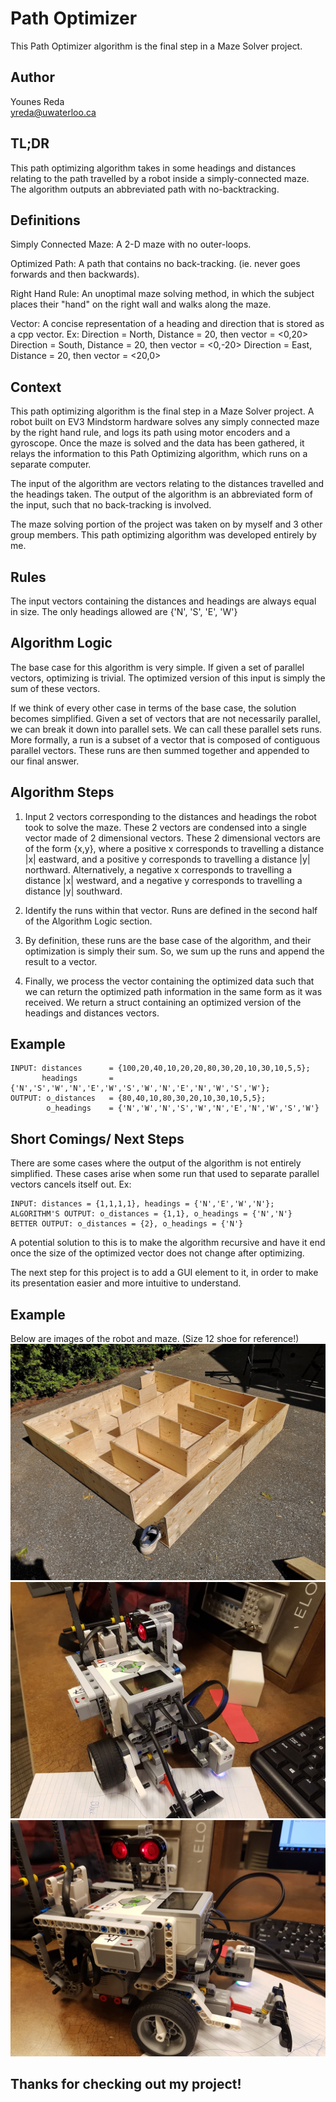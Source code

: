 # Path Optimizer

This Path Optimizer algorithm is the final step in a Maze Solver project.

## Author

Younes Reda   
yreda@uwaterloo.ca

## TL;DR

This path optimizing algorithm takes in some headings and distances relating to the path travelled by a robot
inside a simply-connected maze. The algorithm outputs an abbreviated path with no-backtracking.

## Definitions

Simply Connected Maze: A 2-D maze with no outer-loops.

Optimized Path: A path that contains no back-tracking. (ie. never goes forwards and then backwards).

Right Hand Rule: An unoptimal maze solving method, in which the subject places their "hand" on the right wall and 
                walks along the maze.

Vector: A concise representation of a heading and direction that is stored as a cpp vector.
        Ex: Direction = North, Distance = 20, then vector = <0,20>
            Direction = South, Distance = 20, then vector = <0,-20>
            Direction = East, Distance = 20, then vector = <20,0>

## Context

This path optimizing algorithm is the final step in a Maze Solver project. A robot built on EV3 Mindstorm hardware
solves any simply connected maze by the right hand rule, and logs its path using motor encoders and a gyroscope.
Once the maze is solved and the data has been gathered, it relays the information to this Path Optimizing algorithm,
which runs on a separate computer.

The input of the algorithm are vectors relating to the distances travelled and the headings taken.
The output of the algorithm is an abbreviated form of the input, such that no back-tracking is involved.

The maze solving portion of the project was taken on by myself and 3 other group members. This path optimizing algorithm was
developed entirely by me.

## Rules

The input vectors containing the distances and headings are always equal in size.
The only headings allowed are {'N', 'S', 'E', 'W'}

## Algorithm Logic

The base case for this algorithm is very simple. If given a set of parallel vectors, optimizing is trivial. The optimized
version of this input is simply the sum of these vectors.

If we think of every other case in terms of the base case, the solution becomes simplified. Given a set of vectors that are not necessarily
parallel, we can break it down into parallel sets. We can call these parallel sets runs. More formally, a run is a subset of a vector that is composed of contiguous parallel vectors. These runs are then summed together and appended to our final answer.

## Algorithm Steps

1. Input 2 vectors corresponding to the distances and headings the robot took to solve the maze. These 2 vectors are condensed into a single vector made of 2 dimensional vectors. These 2 dimensional vectors are of the form {x,y}, where a positive x corresponds to travelling a distance |x| eastward, and a positive y corresponds to travelling a distance |y| northward. Alternatively, a negative x corresponds to travelling a distance |x| westward, and a negative y corresponds to travelling a distance |y| southward.

2. Identify the runs within that vector. Runs are defined in the second half of the Algorithm Logic section.

3. By definition, these runs are the base case of the algorithm, and their optimization is simply their sum. So, we sum up the runs and append the result to a vector.

4. Finally, we process the vector containing the optimized data such that we can return the optimized path information in the same form as it was received. We return a struct containing an optimized version of the headings and distances vectors.

## Example

```
INPUT: distances      = {100,20,40,10,20,20,80,30,20,10,30,10,5,5};
       headings       = {'N','S','W','N','E','W','S','W','N','E','N','W','S','W'};
OUTPUT: o_distances   = {80,40,10,80,30,20,10,30,10,5,5};
        o_headings    = {'N','W','N','S','W','N','E','N','W','S','W'}
```

## Short Comings/ Next Steps

There are some cases where the output of the algorithm is not entirely simplified. These cases arise when some run that used to separate parallel vectors cancels itself out. 
Ex:
```
INPUT: distances = {1,1,1,1}, headings = {'N','E','W','N'};
ALGORITHM'S OUTPUT: o_distances = {1,1}, o_headings = {'N','N'}
BETTER OUTPUT: o_distances = {2}, o_headings = {'N'}
```
A potential solution to this is to make the algorithm recursive and have it end once the size of the optimized vector does not change after optimizing.

The next step for this project is to add a GUI element to it, in order to make its presentation easier and more intuitive to understand.

## Example

Below are images of the robot and maze. (Size 12 shoe for reference!)
![](images/maze.jpg)
![](images/robot_side_profile.png)
![](images/robot_side_profile2.jpg)

## Thanks for checking out my project!
